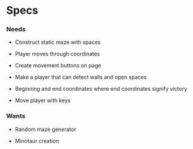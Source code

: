 # Specs

### Needs

* Construct static maze with spaces

* Player moves through coordinates

* Create movement buttons on page

* Make a player that can detect walls and open spaces

* Beginning and end coordinates where end coordinates signify victory

* Move player with keys

### Wants

* Random maze generator

* Minotaur creation
